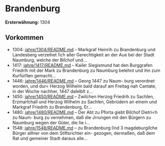 # Brandenburg

**Ersterwähnung:** 1304

## Vorkommen
- 1304: [jahre/1304/README.md](../jahre/1304/README.md) – Markgraf Heinrih zu Brandenburg und Landesberg
verzeihet ſich aller Gerechtigkeit an der Aue bei der Stadt
Naumburg, welche der Biſchof und...
- 1417: [jahre/1417/README.md](../jahre/1417/README.md) – Kaiſer Siegismund hat den Burggrafen Friedrih mit
der Mark zu Brandenburg zu Naumburg belehnt und ihn
zum Kurfürſten gemacht...
- 1446: [jahre/1446/README.md](../jahre/1446/README.md) – Georg 1447 zu Naum-
burg verordnet worden, und dur< Herzog Wilhelm bald
darauf am Freitag nah Cantate, in der Woche nachher,
1447 daſelbſt z...
- 1450: [jahre/1450/README.md](../jahre/1450/README.md) – Zwiſchen Herzog Friedrih zu Sachſen, Erzmarſchall
und Herzog Wilhelm zu Sachſen, Gebrüdern an einem
und Markgraf Friedrih zu Brandenburg, Er...
- 1480: [jahre/1480/README.md](../jahre/1480/README.md) – Der Abt zu Pforta giebt Biſchof Dietri<h zu Naum-
burg zu vernehmen, daß die Jrrungen mit den Bürgern
zu Naumburg wegen der Güter, die ſie i...
- 1548: [jahre/1548/README.md](../jahre/1548/README.md) – zu Brandenburg ſind 3
magdeburgiſche Bürger allhier von dem Stiftsrichter ein-
gezogen, dermaßen, daß dem Rat und gemeiner Stadt
daraus alle...
